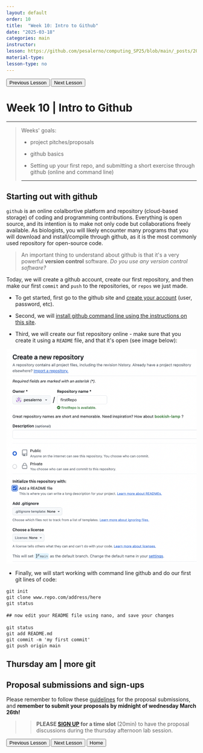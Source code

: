 ```yaml
---
layout: default
order: 10
title:  "Week 10: Intro to Github"
date: "2025-03-18"
categories: main
instructor: 
lesson: https://github.com/pesalerno/computing_SP25/blob/main/_posts/2025-02-25-7_Week_7.md
material-type: 
lesson-type: no
---
```


<a href="https://pesalerno.github.io/computing_SP25/main/2025/03/11/9_Week_9.html"><button>Previous Lesson</button></a>    <a href="https://pesalerno.github.io/computing_SP25/main/2025/03/11/11_Week_11.html"><button>Next Lesson</button></a> 

# Week 10 | Intro to Github

------------

>Weeks' goals: 
>
>- project pitches/proposals
>
>- github basics
>
>- Setting up your first repo, and submitting a short exercise through github (online and command line)
>
>-------------------------------

## Starting out with github

`github` is an online colalbortive platform and repository (cloud-based storage) of coding and programming contributions. Everything is open source, and its intention is to make not only code but collaborations freely available. As biologists, you will likely encounter many programs that you will download and install/compile through github, as it is the most commonly used repository for open-source code. 

> An important thing to understand about github is that it's a very powerful **version control** software. *Do you use any version control software?* 

Today, we will create a github account, create our first repository, and then make our first `commit` and `push` to the repositories, or `repos` we just made. 

- To get started, first go to the github site and [create your account](https://github.com/signup) (user, password, etc). 

- Second, we will [install github command line using the instructions on this site](https://gist.github.com/derhuerst/1b15ff4652a867391f03).



- Third, we will create our fist repository online - make sure that you create it using a `README` file, and that it's open (see image below): 

![](https://github.com/pesalerno/computing_SP25/blob/main/_files/new-repo.png?raw=true)

- Finally, we will start working with command line github and do our first git lines of code: 

```git
git init
git clone www.repo.com/address/here
git status

## now edit your README file using nano, and save your changes

git status
git add README.md
git commit -m 'my first commit'
git push origin main
``` 

## Thursday am | more git 	

## Proposal submissions and sign-ups 

Please remember to follow these [guidelines](https://github.com/pesalerno/computing_SP25/blob/main/_files/Project-proposal-guidelines.md) for the proposal submissions, and **remember to submit your proposals by midnight of wednesday March 26th!** 

>> **PLEASE [SIGN UP](https://docs.google.com/spreadsheets/d/1WapIkuJmIZ0K86BTWX4E3sWrf8tdssYZj35ejVOeG5E/edit?usp=drive_link) for a time slot** (20min) to have the proposal discussions during the thursday afternoon lab session. 


<a href="https://pesalerno.github.io/computing_SP25/main/2025/03/11/9_Week_9.html"><button>Previous Lesson</button></a>    <a href="https://pesalerno.github.io/computing_SP25/main/2025/03/11/11_Week_11.html"><button>Next Lesson</button></a> 
<a href="https://pesalerno.github.io/computing_SP25/"><button>Home</button></a>  